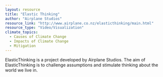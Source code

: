 ```yaml
---
layout: resource
title: "Elastic Thinking"
author: "Airplane Studios"
resource_link: "http://www.airplane.co.nz/elasticthinking/main.html"
resource_type: "Video/Visualization"
climate_topics:
  - Causes of Climate Change
  - Impacts of Climate Change
  - Mitigation
---
```


ElasticThinking is a project developed by Airplane Studios.  The aim of ElasticThinking is to challenge assumptions and stimulate thinking about the world we live in.
